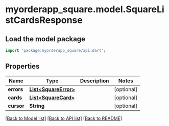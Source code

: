 # myorderapp_square.model.SquareListCardsResponse

## Load the model package
```dart
import 'package:myorderapp_square/api.dart';
```

## Properties
Name | Type | Description | Notes
------------ | ------------- | ------------- | -------------
**errors** | [**List&lt;SquareError&gt;**](SquareError.md) |  | [optional] 
**cards** | [**List&lt;SquareCard&gt;**](SquareCard.md) |  | [optional] 
**cursor** | **String** |  | [optional] 

[[Back to Model list]](../README.md#documentation-for-models) [[Back to API list]](../README.md#documentation-for-api-endpoints) [[Back to README]](../README.md)


